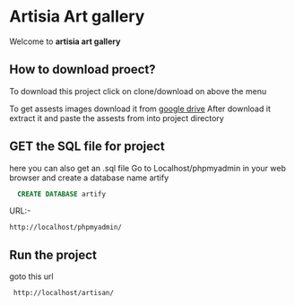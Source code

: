 # Artisia Art gallery

Welcome to <b>artisia art gallery</b> 

## How to download proect?
To download this project click on clone/download on above the menu 

To get assests images download it from 
            <a href="https://drive.google.com/open?id=1NhVytFoLY8HTeHaW9rneX9SsvXPXCD7N"> google drive</a> 
After download it extract it and paste the assests from into project directory

## GET the SQL file for project
here you can also get an .sql file 
Go to Localhost/phpmyadmin in your web browser 
and create a database name artify 

 ```sql
   CREATE DATABASE artify
``` 
 
URL:-

    http://localhost/phpmyadmin/

## Run the project 
goto this url

     http://localhost/artisan/
     
     

